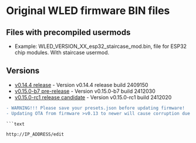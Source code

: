 # Original WLED firmware BIN files

## Files with precompiled usermods

- Example: WLED_VERSION_XX_esp32_staircase_mod.bin, file for ESP32 chip modules. With staircase usermod.

## Versions

- [v0.14.4 release](https://github.com/srg74/WLED-wemos-shield/tree/master/resources/Firmware/@Aircoookie/Latest) - Version v0.14.4 release build 2409150
- [v0.15.0-b7 pre-release](https://github.com/srg74/WLED-wemos-shield/tree/master/resources/Firmware/@Aircoookie/Dev/0.15.0-b7) - Version v0.15.0-b7 build 2412030
- [v0.15.0-rc1 release candidate](https://github.com/srg74/WLED-wemos-shield/tree/master/resources/Firmware/@Aircoookie/Dev/0.15.0-rc1) - Version v0.15.0-rc1 build 2412020

```diff
- WARNING!!! Please save your presets.json before updating firmware!
- Updating OTA from firmware >v0.13 to newer will cause corruption due to difference in firmware structure. Please erase flash memory before uploading new firmware.

```text

http://IP_ADDRESS/edit

```
